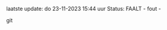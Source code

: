 laatste update: 
do 23-11-2023 15:44   uur 
Status: FAALT - fout - 
<div class="service R">git</div>
